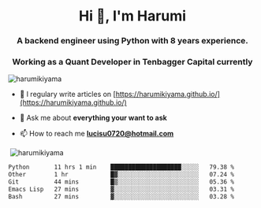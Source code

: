 <h1 align="center">Hi 👋, I'm Harumi</h1>
<h3 align="center">A backend engineer using <b>Python</b> with 8 years experience.</h3>
<h3 align="center">Working as a Quant Developer in <b>Tenbagger Capital</b> currently</h3>

<p align="left"> <img src="https://komarev.com/ghpvc/?username=harumikiyama" alt="harumikiyama" /> </p>


- 📝 I regulary write articles on [https://harumikiyama.github.io/](https://harumikiyama.github.io/)

- 💬 Ask me about **everything your want to ask**

- 📫 How to reach me **lucisu0720@hotmail.com**

<p>&nbsp;<img align="center" src="https://github-readme-stats.vercel.app/api?username=harumikiyama&show_icons=true" alt="harumikiyama" /></p>


<!--START_SECTION:waka-->

```txt
Python       11 hrs 1 min    ████████████████████░░░░░   79.38 %
Other        1 hr            █▓░░░░░░░░░░░░░░░░░░░░░░░   07.24 %
Git          44 mins         █▒░░░░░░░░░░░░░░░░░░░░░░░   05.36 %
Emacs Lisp   27 mins         ▓░░░░░░░░░░░░░░░░░░░░░░░░   03.31 %
Bash         27 mins         ▓░░░░░░░░░░░░░░░░░░░░░░░░   03.28 %
```

<!--END_SECTION:waka-->
